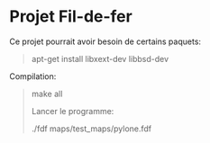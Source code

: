 # Projet Fil-de-fer
Ce projet pourrait avoir besoin de certains paquets:
> apt-get install libxext-dev libbsd-dev

Compilation:
>make all
>
>Lancer le programme:
>
>./fdf maps/test_maps/pylone.fdf
